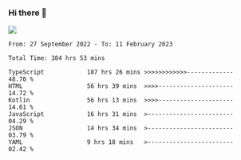 ### Hi there 👋

<!--<a href="https://github.com/search?o=desc&q=author%3Abushiyi&s=committer-date&type=Commits">-->
<!--    <img align="center" height = "178" src="https://github-readme-stats.vercel.app/api?username=bushiyi&count_private=true&show_icons=true&theme=noctis_minimus&hide=contribs&include_all_commits=true" />-->
<!--</a>-->
<!--<a href="https://github.com/bushiyi?tab=repositories">-->
<!--    <img align="center" height = "178" src="https://github-readme-stats.vercel.app/api/top-langs/?username=bushiyi&count_private=true&theme=noctis_minimus" />-->
<!--</a>-->
 
<!-- [![Ashutosh's github activity graph](https://activity-graph.herokuapp.com/graph?username=bushiyi&theme=react&bg_color=1B2932&point=698B69&line=698B69)](https://github.com/ashutosh00710/github-readme-activity-graph)
 -->


![](https://raw.githubusercontent.com/bushiyi/bushiyi/master/assets/github-contribution-grid-snake.svg)

<!--START_SECTION:waka-->

```text
From: 27 September 2022 - To: 11 February 2023

Total Time: 384 hrs 53 mins

TypeScript            187 hrs 26 mins >>>>>>>>>>>>-------------   48.70 %
HTML                  56 hrs 39 mins  >>>>---------------------   14.72 %
Kotlin                56 hrs 13 mins  >>>>---------------------   14.61 %
JavaScript            16 hrs 31 mins  >------------------------   04.29 %
JSON                  14 hrs 34 mins  >------------------------   03.79 %
YAML                  9 hrs 18 mins   >------------------------   02.42 %
```

<!--END_SECTION:waka-->

